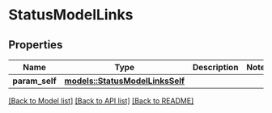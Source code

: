 # StatusModelLinks

## Properties

Name | Type | Description | Notes
------------ | ------------- | ------------- | -------------
**param_self** | [**models::StatusModelLinksSelf**](StatusModel__links_self.md) |  | 

[[Back to Model list]](../README.md#documentation-for-models) [[Back to API list]](../README.md#documentation-for-api-endpoints) [[Back to README]](../README.md)


